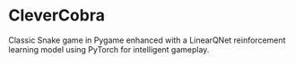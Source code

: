 # CleverCobra
Classic Snake game in Pygame enhanced with a LinearQNet reinforcement learning model using PyTorch for intelligent gameplay.
